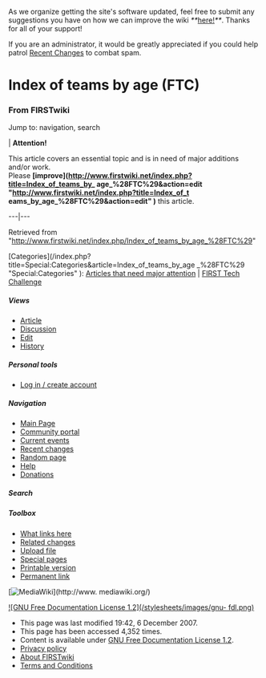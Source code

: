 As we organize getting the site's software updated, feel free to submit any
suggestions you have on how we can improve the wiki
_**_[here!](/index.php/User:Hallry/Suggestions "User:Hallry/Suggestions"
)_**_. Thanks for all of your support!

If you are an administrator, it would be greatly appreciated if you could help
patrol [Recent Changes](/index.php/Special:Recentchanges
"Special:Recentchanges" ) to combat spam.

# Index of teams by age (FTC)

### From FIRSTwiki

Jump to: navigation, search

| **Attention!**  

This article covers an essential topic and is in need of major additions
and/or work.  
Please **[improve](http://www.firstwiki.net/index.php?title=Index_of_teams_by_
age_%28FTC%29&action=edit "http://www.firstwiki.net/index.php?title=Index_of_t
eams_by_age_%28FTC%29&action=edit" )** this article.  
  
---|---  
  
Retrieved from
"<http://www.firstwiki.net/index.php/Index_of_teams_by_age_%28FTC%29>"

[Categories](/index.php?title=Special:Categories&article=Index_of_teams_by_age
_%28FTC%29 "Special:Categories" ): [Articles that need major
attention](/index.php/Category:Articles_that_need_major_attention
"Category:Articles that need major attention" ) | [FIRST Tech
Challenge](/index.php/Category:FIRST_Tech_Challenge "Category:FIRST Tech
Challenge" )

##### Views

  * [Article](/index.php/Index_of_teams_by_age_%28FTC%29)
  * [Discussion](/index.php?title=Talk:Index_of_teams_by_age_%28FTC%29&action=edit)
  * [Edit](/index.php?title=Index_of_teams_by_age_%28FTC%29&action=edit)
  * [History](/index.php?title=Index_of_teams_by_age_%28FTC%29&action=history)

##### Personal tools

  * [Log in / create account](/index.php?title=Special:Userlogin&returnto=Index_of_teams_by_age_\(FTC\))

[](/index.php/Main_Page "Main Page" )

##### Navigation

  * [Main Page](/index.php/Main_Page)
  * [Community portal](/index.php/FIRSTwiki:Community_portal)
  * [Current events](/index.php/Current_events)
  * [Recent changes](/index.php/Special:Recentchanges)
  * [Random page](/index.php/Special:Random)
  * [Help](/index.php/FIRSTwiki:Help)
  * [Donations](/index.php/FIRSTwiki:Site_support)

##### Search



##### Toolbox

  * [What links here](/index.php/Special:Whatlinkshere/Index_of_teams_by_age_%28FTC%29)
  * [Related changes](/index.php/Special:Recentchangeslinked/Index_of_teams_by_age_%28FTC%29)
  * [Upload file](/index.php/Special:Upload)
  * [Special pages](/index.php/Special:Specialpages)
  * [Printable version](/index.php?title=Index_of_teams_by_age_%28FTC%29&printable=yes)
  * [Permanent link](/index.php?title=Index_of_teams_by_age_%28FTC%29&oldid=64645)

[![MediaWiki](/skins/common/images/poweredby_mediawiki_88x31.png)](http://www.
mediawiki.org/)

[![GNU Free Documentation License 1.2](/stylesheets/images/gnu-
fdl.png)](http://www.gnu.org/copyleft/fdl.html)

  * This page was last modified 19:42, 6 December 2007.
  * This page has been accessed 4,352 times.
  * Content is available under [GNU Free Documentation License 1.2](http://www.gnu.org/copyleft/fdl.html "http://www.gnu.org/copyleft/fdl.html" ).
  * [Privacy policy](/index.php/FIRSTwiki:Privacy_policy "FIRSTwiki:Privacy policy" )
  * [About FIRSTwiki](/index.php/FIRSTwiki:About "FIRSTwiki:About" )
  * [Terms and Conditions](/index.php/FIRSTwiki:Terms_and_conditions "FIRSTwiki:Terms and conditions" )

